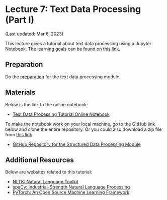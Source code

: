 # Lecture 7: Text Data Processing (Part I)

(Last updated: Mar 6, 2023)

This lecture gives a tutorial about text data processing using a Jupyter Notebook. The learning goals can be found on [this link](../modules/text-data-module/overview-text-data).

## Preparation

Do the [preparation](../modules/text-data-module/preparation-text-data) for the text data processing module.

## Materials

Below is the link to the online notebook:
- [Text Data Processing Tutorial Online Notebook](../modules/text-data-module/tutorial-text-data)

To make the notebook work on your local machine, go to the GitHub link below and clone the entire repository. Or you could also download a zip file from [this link](https://github.com/MultiX-Amsterdam/text-data-module/archive/refs/heads/main.zip).
- [GitHub Repository for the Structured Data Processing Module](https://github.com/MultiX-Amsterdam/text-data-module)

## Additional Resources

Below are websites related to this tutorial:
- [NLTK: Natural Language Toolkit](https://www.nltk.org/)
- [spaCy: Industrial-Strength Natural Language Processing](https://spacy.io/)
- [PyTorch: An Open Source Machine Learning Framework](https://pytorch.org/)
